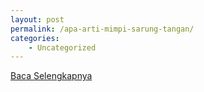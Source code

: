 ```yaml
---
layout: post
permalink: /apa-arti-mimpi-sarung-tangan/
categories:
    - Uncategorized
---
```


[Baca Selengkapnya](/05)